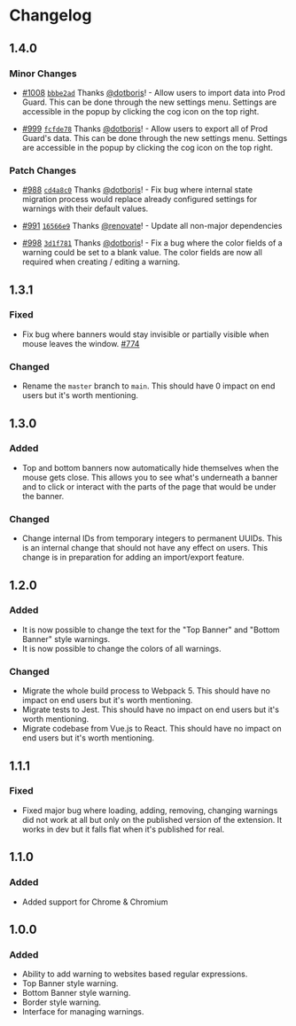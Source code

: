 # Changelog

## 1.4.0

### Minor Changes

- [#1008](https://github.com/dotboris/prod-guard/pull/1008) [`bbbe2ad`](https://github.com/dotboris/prod-guard/commit/bbbe2adb425a5936b397f9ba5ad57435691d163d) Thanks [@dotboris](https://github.com/dotboris)! - Allow users to import data into Prod Guard. This can be done through the new settings menu. Settings are accessible in the popup by clicking the cog icon on the top right.

- [#999](https://github.com/dotboris/prod-guard/pull/999) [`fcfde78`](https://github.com/dotboris/prod-guard/commit/fcfde78e7b69a37d90444b52ddac4b6e68ed70e9) Thanks [@dotboris](https://github.com/dotboris)! - Allow users to export all of Prod Guard's data. This can be done through the new settings menu. Settings are accessible in the popup by clicking the cog icon on the top right.

### Patch Changes

- [#988](https://github.com/dotboris/prod-guard/pull/988) [`cd4a8c0`](https://github.com/dotboris/prod-guard/commit/cd4a8c0199901e83f621f6ade6c91b783bf0db49) Thanks [@dotboris](https://github.com/dotboris)! - Fix bug where internal state migration process would replace already configured settings for warnings with their default values.

- [#991](https://github.com/dotboris/prod-guard/pull/991) [`16566e9`](https://github.com/dotboris/prod-guard/commit/16566e97e66ea92e1652f11569c90a853bec1d17) Thanks [@renovate](https://github.com/apps/renovate)! - Update all non-major dependencies

- [#998](https://github.com/dotboris/prod-guard/pull/998) [`3d1f781`](https://github.com/dotboris/prod-guard/commit/3d1f7819c80bd8cc4cc6ec9b267583402948f7ac) Thanks [@dotboris](https://github.com/dotboris)! - Fix a bug where the color fields of a warning could be set to a blank value. The color fields are now all required when creating / editing a warning.

## 1.3.1

### Fixed

- Fix bug where banners would stay invisible or partially visible when mouse
  leaves the window. [#774](https://github.com/dotboris/prod-guard/issues/774)

### Changed

- Rename the `master` branch to `main`. This should have 0 impact on end users
  but it's worth mentioning.

## 1.3.0

### Added

- Top and bottom banners now automatically hide themselves when the mouse gets
  close. This allows you to see what's underneath a banner and to click or
  interact with the parts of the page that would be under the banner.

### Changed

- Change internal IDs from temporary integers to permanent UUIDs. This is an
  internal change that should not have any effect on users. This change is in
  preparation for adding an import/export feature.

## 1.2.0

### Added

- It is now possible to change the text for the "Top Banner" and "Bottom Banner"
  style warnings.
- It is now possible to change the colors of all warnings.

### Changed

- Migrate the whole build process to Webpack 5. This should have no impact on
  end users but it's worth mentioning.
- Migrate tests to Jest. This should have no impact on end users but it's worth
  mentioning.
- Migrate codebase from Vue.js to React. This should have no impact on end users
  but it's worth mentioning.

## 1.1.1

### Fixed

- Fixed major bug where loading, adding, removing, changing warnings did not
  work at all but only on the published version of the extension. It works in
  dev but it falls flat when it's published for real.

## 1.1.0

### Added

- Added support for Chrome & Chromium

## 1.0.0

### Added

- Ability to add warning to websites based regular expressions.
- Top Banner style warning.
- Bottom Banner style warning.
- Border style warning.
- Interface for managing warnings.
